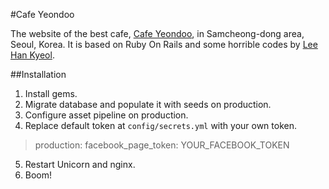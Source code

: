 #Cafe Yeondoo

The website of the best cafe, [Cafe Yeondoo](http://yeondoo.kr), in Samcheong-dong area, Seoul, Korea. It is based on Ruby On Rails and some horrible codes by [Lee Han Kyeol](http://leehankyeol.me).

##Installation

1. Install gems.
2. Migrate database and populate it with seeds on production.
3. Configure asset pipeline on production.
4. Replace default token at `config/secrets.yml` with your own token.
>production:
>  facebook_page_token: YOUR_FACEBOOK_TOKEN
5. Restart Unicorn and nginx.
6. Boom!